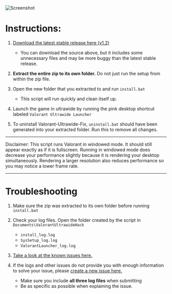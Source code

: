 ![Screenshot](screenshot.png)
# Instructions:

1. [Download the latest stable release here (v1.2)](https://github.com/crocokyle/Valorant-Ultrawide-Fix/releases)
    - You can download the source above, but it includes some unnecessary files and may be more buggy than the latest stable release.

2. **Extract the entire zip to its own folder.** Do not just run the setup from within the zip file. 

3. Open the new folder that you extracted to and run `install.bat`
    - This script will run quickly and clean itself up. 
    
4. Launch the game in ultrawide by running the pink desktop shortcut labeled `Valorant Ultrawide Launcher`

5. To uninstall Valorant-Ultrawide-Fix, `uninstall.bat` should have been generated into your extracted folder. Run this to remove all changes.
<hr />
Disclaimer: This script runs Valorant in windowed mode. It should still appear exactly as if it is fullscreen. Running in windowed mode does decrease your performance slightly because it is rendering your desktop simultaneously. Rendering a larger resolution also reduces performance so you may notice a lower frame rate.
<hr />

# Troubleshooting

1. Make sure the zip was extracted to its own folder before running `install.bat`

2. Check your log files. Open the folder created by the script in `Documents\ValorantUltrawideHack`
    - `install_log.log`
    - `SysSetup_log.log`
    - `ValorantLauncher_log.log`
    
3. [Take a look at the known issues here.](https://github.com/crocokyle/Valorant-Ultrawide-Fix/issues)
    
4. If the logs and other issues do not provide you with enough information to solve your issue, please [create a new issue here.](https://github.com/crocokyle/Valorant-Ultrawide-Fix/issues)
    - Make sure you include **all three log files** when submitting
    - Be as specific as possible when explaining the issue. 
